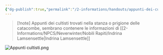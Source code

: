 ```yaml
---
{"dg-publish":true,"permalink":"/2-informations/handouts/appunti-dei-cultisti-stalker/","noteIcon":""}
---
```



> [!note] Appunti dei cultisti 
> trovati nella stanza o prigione delle catacombe, sembrano contenere le informazioni di [[2-Informations/NPCS/Neverwinter/Nobili Rapiti/Indrina Lamsensettle\|Indrina Lamsensettle]]


![Appunti cultisti.png](/img/user/Assets/Appunti%20cultisti.png)
